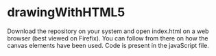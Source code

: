 # drawingWithHTML5

Download the repository on your system and open index.html on a web browser (best viewed on Firefix). 
You can follow from there on how the canvas elements have been used. Code is present in the javaScript file. 

